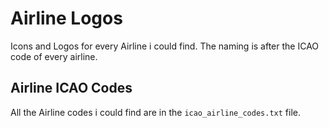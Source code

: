 # Airline Logos
Icons and Logos for every Airline i could find.
The naming is after the ICAO code of every airline.

## Airline ICAO Codes
All the Airline codes i could find are in the ``icao_airline_codes.txt`` file.


